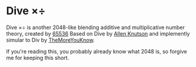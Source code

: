 # Dive ×÷
Dive ×÷ is another 2048-like blending additive and multiplicative number theory, created by [65536](github.com/true65536/) Based on Dive by [Allen Knutson](https://www.google.com/+AllenKnutson) and implemently simular to Div by [TheMoreYouKnow](https://github.com/themoreyouknow).

If you're reading this, you probably already know what 2048 is, so forgive me for keeping this short.


